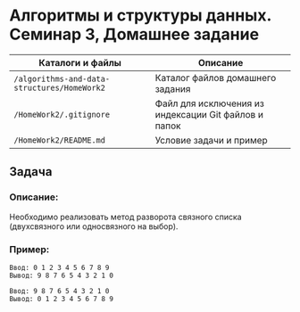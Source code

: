 # Алгоритмы и структуры данных. Семинар 3, Домашнее задание

Каталоги и файлы                            | Описание
--------------------------------------------|-------------------------------------------------------
`/algorithms-and-data-structures/HomeWork2` | Каталог файлов домашнего задания
`/HomeWork2/.gitignore`                     | Файл для исключения из индексации Git файлов и папок
`/HomeWork2/README.md`                      | Условие задачи и пример

## Задача

### Описание:

Необходимо реализовать метод разворота связного списка (двухсвязного или односвязного на выбор).

### Пример:

```
Ввод: 0 1 2 3 4 5 6 7 8 9
Вывод: 9 8 7 6 5 4 3 2 1 0
```

```
Ввод: 9 8 7 6 5 4 3 2 1 0
Вывод: 0 1 2 3 4 5 6 7 8 9
```

